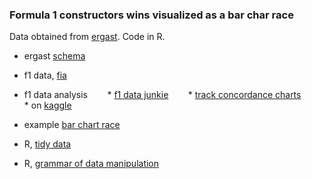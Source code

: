 ### Formula 1 constructors wins visualized as a bar char race

Data obtained from [ergast](http://ergast.com/mrd/). Code in R.

* ergast [schema](http://ergast.com/schemas/f1db_schema.txt)
* f1 data, [fia](https://www.fia.com/events/fia-formula-one-world-championship/season-2019/eventtiming-information-1)
* f1 data analysis
  &nbsp;&nbsp;&nbsp;&nbsp;&nbsp;&nbsp; * [f1 data junkie](http://www.f1datajunkie.com/)
  &nbsp;&nbsp;&nbsp;&nbsp;&nbsp;&nbsp; * [track concordance charts](https://blog.ouseful.info/2017/05/01/track-concordance-charts/)
  &nbsp;&nbsp;&nbsp;&nbsp;&nbsp;&nbsp; * on [kaggle](https://www.kaggle.com/cjgdev/formula-1-race-data-19502017)

* example [bar chart race](https://github.com/stevejburr/Bar-Chart-Race/blob/master/Final.R)
* R, [tidy data](https://www.jstatsoft.org/article/view/v059i10)
* R, [grammar of data manipulation](https://dplyr.tidyverse.org/)

